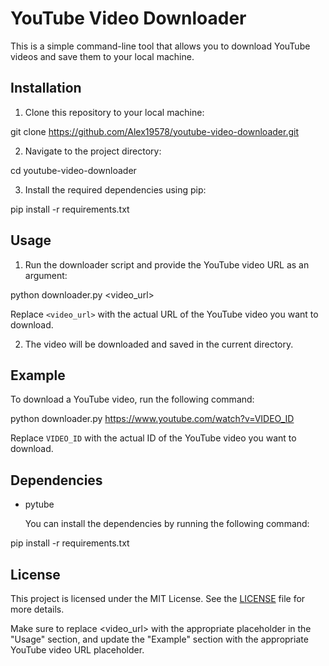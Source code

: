 # YouTube Video Downloader

This is a simple command-line tool that allows you to download YouTube videos and save them to your local machine.

## Installation

1. Clone this repository to your local machine:

git clone https://github.com/Alex19578/youtube-video-downloader.git


2. Navigate to the project directory:

cd youtube-video-downloader


3. Install the required dependencies using pip:

pip install -r requirements.txt


## Usage

1. Run the downloader script and provide the YouTube video URL as an argument:

python downloader.py <video_url>


Replace `<video_url>` with the actual URL of the YouTube video you want to download.

2. The video will be downloaded and saved in the current directory.

## Example

To download a YouTube video, run the following command:

python downloader.py https://www.youtube.com/watch?v=VIDEO_ID


Replace `VIDEO_ID` with the actual ID of the YouTube video you want to download.

## Dependencies

- pytube

   You can install the dependencies by running the following command:

pip install -r requirements.txt



## License

This project is licensed under the MIT License. See the [LICENSE](LICENSE) file for more details.

Make sure to replace <video_url> with the appropriate placeholder in the "Usage" section, and update the "Example" section with the appropriate YouTube video URL placeholder.
